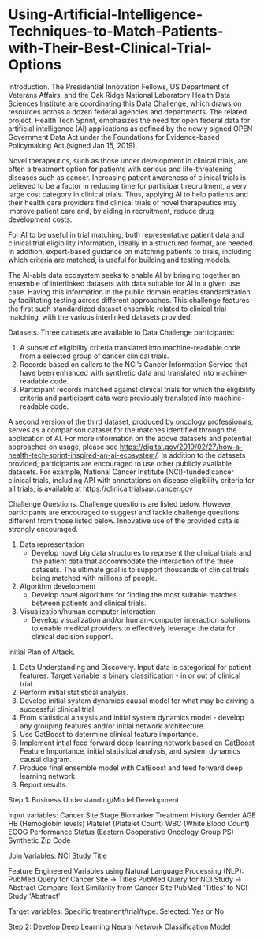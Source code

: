 # Using-Artificial-Intelligence-Techniques-to-Match-Patients-with-Their-Best-Clinical-Trial-Options

Introduction.
The Presidential Innovation Fellows, US Department of Veterans Affairs, and the Oak Ridge
National Laboratory Health Data Sciences Institute are coordinating this Data Challenge, which
draws on resources across a dozen federal agencies and departments. The related project, Health
Tech Sprint, emphasizes the need for open federal data for artificial intelligence (AI) applications
as defined by the newly signed OPEN Government Data Act under the Foundations for
Evidence-based Policymaking Act (signed Jan 15, 2019).

Novel therapeutics, such as those under development in clinical trials, are often a treatment
option for patients with serious and life-threatening diseases such as cancer. Increasing patient
awareness of clinical trials is believed to be a factor in reducing time for participant recruitment,
a very large cost category in clinical trials. Thus, applying AI to help patients and their health
care providers find clinical trials of novel therapeutics may improve patient care and, by aiding
in recruitment, reduce drug development costs.

For AI to be useful in trial matching, both representative patient data and clinical trial eligibility
information, ideally in a structured format, are needed. In addition, expert-based guidance on
matching patients to trials, including which criteria are matched, is useful for building and testing
models.

The AI-able data ecosystem seeks to enable AI by bringing together an ensemble of interlinked
datasets with data suitable for AI in a given use case. Having this information in the public
domain enables standardization by facilitating testing across different approaches. This challenge
features the first such standardized dataset ensemble related to clinical trial matching, with the
various interlinked datasets provided.

Datasets.
Three datasets are available to Data Challenge participants:
1. A subset of eligibility criteria translated into machine-readable code from a selected
group of cancer clinical trials.
2. Records based on callers to the NCI’s Cancer Information Service that have been
enhanced with synthetic data and translated into machine-readable code.
3. Participant records matched against clinical trials for which the eligibility criteria and
participant data were previously translated into machine-readable code.

A second version of the third dataset, produced by oncology professionals, serves as a comparison dataset for the matches identified through the application of AI.
For more information on the above datasets and potential approaches on usage, please see https://digital.gov/2019/02/27/how-a-health-tech-sprint-inspired-an-ai-ecosystem/.
In addition to the datasets provided, participants are encouraged to use other publicly available datasets. For example, National Cancer Institute (NCI)-funded cancer clinical trials, including API with annotations on disease eligibility criteria for all trials, is available at https://clinicaltrialsapi.cancer.gov

Challenge Questions.
Challenge questions are listed below. However, participants are encouraged to suggest and tackle challenge questions different from those listed below. Innovative use of the provided data is strongly encouraged.
1. Data representation
    * Develop novel big data structures to represent the clinical trials and the patient data that accommodate the interaction of the three datasets. The ultimate goal is to support thousands of clinical trials being matched with millions of people.
2. Algorithm development
    * Develop novel algorithms for finding the most suitable matches between patients and clinical trials.
3. Visualization/human computer interaction
    * Develop visualization and/or human-computer interaction solutions to enable medical providers to effectively leverage the data for clinical decision support.
    
Initial Plan of Attack.
1. Data Understanding and Discovery. Input data is categorical for patient features. Target variable is binary classification - in or out of clinical trial.
2. Perform initial statistical analysis.
3. Develop initial system dynamics causal model for what may be driving a successful clinical trial.
4. From statistical analysis and initial system dynamics model - develop any grouping features and/or initial network architecture.
5. Use CatBoost to determine clinical feature importance.
6. Implement intial feed forward deep learning network based on CatBoost Feature Importance, initial statistical analysis, and system dynamics causal diagram.
7. Produce final ensemble model with CatBoost and feed forward deep learning network.
8. Report results.



Step 1:
Business Understanding/Model Development

Input variables:
Cancer Site
Stage
Biomarker
Treatment History
Gender
AGE
HB (Hemoglobin levels)
Platelet (Platelet Count)
WBC (White Blood Count)
ECOG Performance Status (Eastern Cooperative Oncology Group PS)
Synthetic Zip Code

Join Variables:
NCI Study Title

Feature Engineered Variables using Natural Language Processing (NLP):
PubMed Query for Cancer Site -> Titles
PubMed Query for NCI Study -> Abstract
Compare Text Similarity from Cancer Site PubMed 'Titles' to NCI Study 'Abstract'

Target variables:
Specific treatment/trial/type: Selected: Yes or No

Step 2:
Develop Deep Learning Neural Network Classification Model




